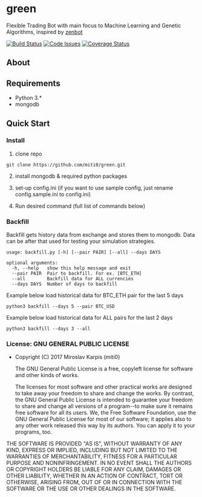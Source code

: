 # green
Flexible Trading Bot with main focus to Machine Learning and Genetic Algorithms, inspired by [zenbot](https://github.com/carlos8f/zenbot)

[![Build Status](https://travis-ci.org/miti0/evobot.svg?branch=master)](https://travis-ci.org/miti0/evobot)
[![Code Issues](https://www.quantifiedcode.com/api/v1/project/5609393e38ed496cbd166cdb7b0c019e/badge.svg)](https://www.quantifiedcode.com/app/project/5609393e38ed496cbd166cdb7b0c019e)
[![Coverage Status](https://coveralls.io/repos/github/miti0/evobot/badge.svg?branch=master)](https://coveralls.io/github/miti0/evobot?branch=master)


## About


## Requirements
 * Python 3.*
 * mongodb


## Quick Start



### Install
 1. clone repo
 ```
 git clone https://github.com/miti0/green.git
 ```
 2. install mongodb & required python packages
 
 3. set-up config.ini (if you want to use sample config, just rename config.sample.ini to config.ini)
 
 3. Run desired command (full list of commands below)
 
 

### Backfill
Backfill gets history data from exchange and stores them to mongodb. Data can be after that used for testing your simulation strategies.

```
usage: backfill.py [-h] [--pair PAIR] [--all] --days DAYS

optional arguments:
  -h, --help   show this help message and exit
  --pair PAIR  Pair to backfill. For ex. [BTC_ETH]
  --all        Backfill data for ALL currencies
  --days DAYS  Number of days to backfill
```

Example below load historical data for BTC_ETH pair for the last 5 days
```
python3 backfill --days 5 --pair BTC_USD
```

Example below load historical data for ALL pairs for the last 2 days
```
python3 backfill --days 3 --all
```



### License: GNU GENERAL PUBLIC LICENSE

- Copyright (C) 2017 Miroslav Karpis (miti0)


  The GNU General Public License is a free, copyleft license for
software and other kinds of works.

  The licenses for most software and other practical works are designed
to take away your freedom to share and change the works.  By contrast,
the GNU General Public License is intended to guarantee your freedom to
share and change all versions of a program--to make sure it remains free
software for all its users.  We, the Free Software Foundation, use the
GNU General Public License for most of our software; it applies also to
any other work released this way by its authors.  You can apply it to
your programs, too.


THE SOFTWARE IS PROVIDED &quot;AS IS&quot;, WITHOUT WARRANTY OF ANY KIND, EXPRESS OR
IMPLIED, INCLUDING BUT NOT LIMITED TO THE WARRANTIES OF MERCHANTABILITY,
FITNESS FOR A PARTICULAR PURPOSE AND NONINFRINGEMENT. IN NO EVENT SHALL THE
AUTHORS OR COPYRIGHT HOLDERS BE LIABLE FOR ANY CLAIM, DAMAGES OR OTHER
LIABILITY, WHETHER IN AN ACTION OF CONTRACT, TORT OR OTHERWISE, ARISING FROM,
OUT OF OR IN CONNECTION WITH THE SOFTWARE OR THE USE OR OTHER DEALINGS IN THE
SOFTWARE.